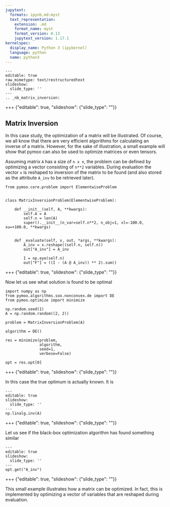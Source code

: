 ```yaml
---
jupytext:
  formats: ipynb,md:myst
  text_representation:
    extension: .md
    format_name: myst
    format_version: 0.13
    jupytext_version: 1.17.1
kernelspec:
  display_name: Python 3 (ipykernel)
  language: python
  name: python3
---
```


```{raw-cell}
---
editable: true
raw_mimetype: text/restructuredtext
slideshow:
  slide_type: ''
---
.. _nb_matrix_inversion:
```

+++ {"editable": true, "slideshow": {"slide_type": ""}}

## Matrix Inversion

In this case study, the optimization of a matrix will be illustrated. Of course, we all know that there are very efficient algorithms for calculating an inverse of a matrix. However, for the sake of illustration, a small example will show that pymoo can also be used to optimize matrices or even tensors.

Assuming matrix `A` has a size of `n x n`, the problem can be defined by optimizing a vector consisting of `n**2` variables. During evaluation the vector `x` is reshaped to inversion of the matrix to be found (and also stored as the attribute `A_inv` to be retrieved later).

```{code-cell} ipython3
from pymoo.core.problem import ElementwiseProblem


class MatrixInversionProblem(ElementwiseProblem):

    def __init__(self, A, **kwargs):
        self.A = A
        self.n = len(A)
        super().__init__(n_var=self.n**2, n_obj=1, xl=-100.0, xu=+100.0, **kwargs)


    def _evaluate(self, x, out, *args, **kwargs):
        A_inv = x.reshape((self.n, self.n))
        out["A_inv"] = A_inv

        I = np.eye(self.n)
        out["F"] = ((I - (A @ A_inv)) ** 2).sum()
```

+++ {"editable": true, "slideshow": {"slide_type": ""}}

Now let us see what solution is found to be optimal

```{code-cell} ipython3
import numpy as np
from pymoo.algorithms.soo.nonconvex.de import DE
from pymoo.optimize import minimize

np.random.seed(1)
A = np.random.random((2, 2))

problem = MatrixInversionProblem(A)

algorithm = DE()

res = minimize(problem,
               algorithm,
               seed=1,
               verbose=False)

opt = res.opt[0]
```

+++ {"editable": true, "slideshow": {"slide_type": ""}}

In this case the true optimum is actually known. It is

```{code-cell} ipython3
---
editable: true
slideshow:
  slide_type: ''
---
np.linalg.inv(A)
```

+++ {"editable": true, "slideshow": {"slide_type": ""}}

Let us see if the black-box optimization algorithm has found something similar

```{code-cell} ipython3
---
editable: true
slideshow:
  slide_type: ''
---
opt.get("A_inv")
```

+++ {"editable": true, "slideshow": {"slide_type": ""}}

This small example illustrates how a matrix can be optimized. In fact, this is implemented by optimizing a vector of variables that are reshaped during evaluation.

